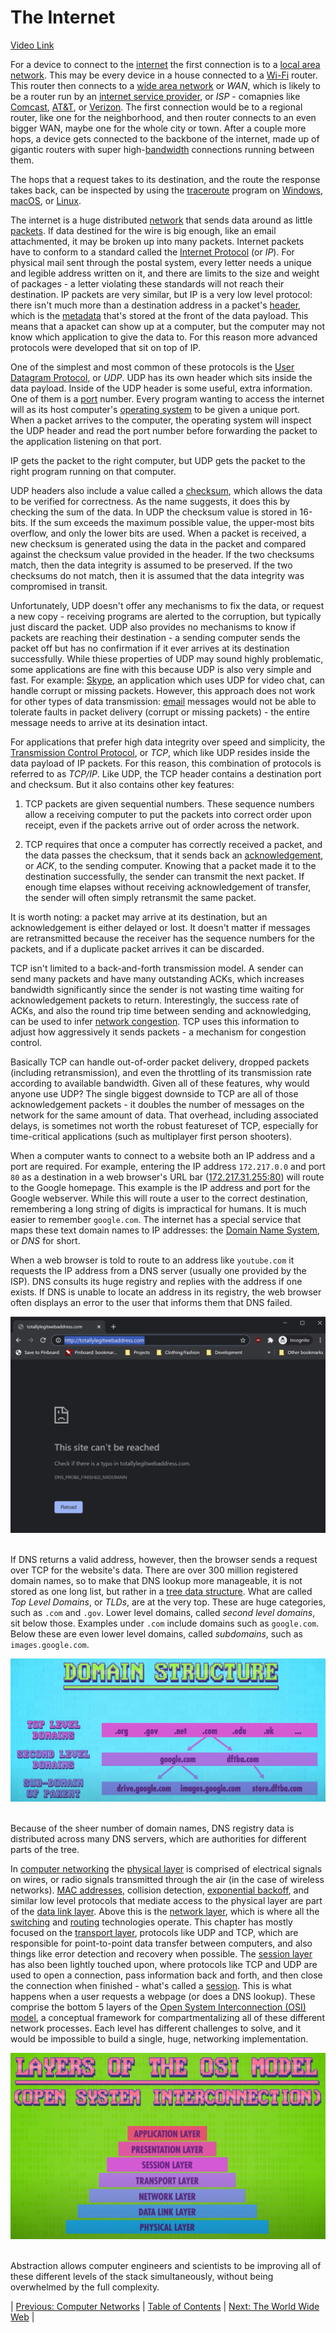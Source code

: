 # The Internet
[Video Link](https://youtu.be/AEaKrq3SpW8)

For a device to connect to the [internet](../glossary/README.md#internet) the first connection is to a [local area network](../glossary/README.md#local-area-network). This may be every device in a house connected to a [Wi-Fi](../glossary/README.md#wi-fi) router. This router then connects to a [wide area network](../glossary/README.md#wide-area-network) or _WAN_, which is likely to be a router run by an [internet service provider](../glossary/README.md#internet-service-provider), or _ISP_ - comapnies like [Comcast](https://en.wikipedia.org/wiki/Comcast), [AT&T](https://en.wikipedia.org/wiki/AT%26T), or [Verizon](https://en.wikipedia.org/wiki/Verizon_Communications). The first connection would be to a regional router, like one for the neighborhood, and then router connects to an even bigger WAN, maybe one for the whole city or town. After a couple more hops, a device gets connected to the backbone of the internet, made up of gigantic routers with super high-[bandwidth](../glossary/README.md#bandwidth) connections running between them.

The hops that a request takes to its destination, and the route the response takes back, can be inspected by using the [traceroute](../glossary/README.md#traceroute) program on [Windows](https://en.wikipedia.org/wiki/Microsoft_Windows), [macOS](https://en.wikipedia.org/wiki/MacOS), or [Linux](https://en.wikipedia.org/wiki/Linux).

The internet is a huge distributed [network](../glossary/README.md#computer-network) that sends data around as little [packets](../glossary/README.md#network-packet). If data destined for the wire is big enough, like an email attachmented, it may be broken up into many packets. Internet packets have to conform to a standard called the [Internet Protocol](../glossary/README.md#internet-protocol) (or _IP_). For physical mail sent through the postal system, every letter needs a unique and legible address written on it, and there are limits to the size and weight of packages - a letter violating these standards will not reach their destination. IP packets are very similar, but IP is a very low level protocol: there isn't much more than a destination address in a packet's [header](../glossary/README.md#header), which is the [metadata](../glossary/README.md#metadata) that's stored at the front of the data payload. This means that a apacket can show up at a computer, but the computer may not know which application to give the data to. For this reason more advanced protocols were developed that sit on top of IP.

One of the simplest and most common of these protocols is the [User Datagram Protocol](../glossary/README.md#user-datagram-protocol), or _UDP_. UDP has its own header which sits inside the data payload. Inside of the UDP header is some useful, extra information. One of them is a [port](../glossary/README.md#port) number. Every program wanting to access the internet will as its host computer's [operating system](../glossary/README.md#operating-system) to be given a unique port. When a packet arrives to the computer, the operating system will inspect the UDP header and read the port number before forwarding the packet to the application listening on that port.

IP gets the packet to the right computer, but UDP gets the packet to the right program running on that computer.

UDP headers also include a value called a [checksum](../glossary/README.md#checksum), which allows the data to be verified for correctness. As the name suggests, it does this by checking the sum of the data. In UDP the checksum value is stored in 16-bits. If the sum exceeds the maximum possible value, the upper-most bits overflow, and only the lower bits are used. When a packet is received, a new checksum is generated using the data in the packet and compared against the checksum value provided in the header. If the two checksums match, then the data integrity is assumed to be preserved. If the two checksums do not match, then it is assumed that the data integrity was compromised in transit.

Unfortunately, UDP doesn't offer any mechanisms to fix the data, or request a new copy - receiving programs are alerted to the corruption, but typically just discard the packet. UDP also provides no mechanisms to know if packets are reaching their destination - a sending computer sends the packet off but has no confirmation if it ever arrives at its destination successfully. While thiese properties of UDP may sound highly problematic, some applications are fine with this because UDP is also very simple and fast. For example: [Skype](https://en.wikipedia.org/wiki/Skype), an application which uses UDP for video chat, can handle corrupt or missing packets. However, this approach does not work for other types of data transmission: [email](https://en.wikipedia.org/wiki/Email) messages would not be able to tolerate faults in packet delivery (corrupt or missing packets) - the entire message needs to arrive at its desination intact.

For applications that prefer high data integrity over speed and simplicity, the [Transmission Control Protocol](../glossary/README.md#transmission-control-protocol), or _TCP_, which like UDP resides inside the data payload of IP packets. For this reason, this combination of protocols is referred to as _TCP/IP_. Like UDP, the TCP header contains a destination port and checksum. But it also contains other key features:

1. TCP packets are given sequential numbers. These sequence numbers allow a receiving computer to put the packets into correct order upon receipt, even if the packets arrive out of order across the network.

2. TCP requires that once a computer has correctly received a packet, and the data passes the checksum, that it sends back an [acknowledgement](../glossary/README.md#acknowledgement), or _ACK_, to the sending computer. Knowing that a packet made it to the destination successfully, the sender can transmit the next packet. If enough time elapses without receiving acknowledgement of transfer, the sender will often simply retransmit the same packet.

It is worth noting: a packet may arrive at its destination, but an acknowledgement is either delayed or lost. It doesn't matter if messages are retransmitted because the receiver has the sequence numbers for the packets, and if a duplicate packet arrives it can be discarded.

TCP isn't limited to a back-and-forth transmission model. A sender can send many packets and have many outstanding ACKs, which increases bandwidth significantly since the sender is not wasting time waiting for acknowledgement packets to return. Interestingly, the success rate of ACKs, and also the round trip time between sending and acknowledging, can be used to infer [network congestion](../glossary/README.md#network-congestion). TCP uses this information to adjust how aggressively it sends packets - a mechanism for congestion control.

Basically TCP can handle out-of-order packet delivery, dropped packets (including retransmission), and even the throttling of its transmission rate according to available bandwidth. Given all of these features, why would anyone use UDP? The single biggest downside to TCP are all of those acknowledgement packets - it doubles the number of messages on the network for the same amount of data. That overhead, including associated delays, is sometimes not worth the robust featureset of TCP, especially for time-critical applications (such as multiplayer first person shooters).

When a computer wants to connect to a website both an IP address and a port are required. For example, entering the IP address `172.217.0.0` and port `80` as a destination in a web browser's URL bar ([172.217.31.255:80](http://172.217.31.255:80)) will route to the Google homepage. This example is the IP address and port for the Google webserver. While this will route a user to the correct destination, remembering a long string of digits is impractical for humans. It is much easier to remember `google.com`. The internet has a special service that maps these text domain names to IP addresses: the [Domain Name System](../glossary/README.md#domain-name-system), or _DNS_ for short.

When a web browser is told to route to an address like `youtube.com` it requests the IP address from a DNS server (usually one provided by the ISP). DNS consults its huge registry and replies with the address if one exists. If DNS is unable to locate an address in its registry, the web browser often displays an error to the user that informs them that DNS failed.

![DNS error in the browser](./dns-error.JPG)
<br /><br />

If DNS returns a valid address, however, then the browser sends a request over TCP for the website's data. There are over 300 million registered domain names, so to make that DNS lookup more manageable, it is not stored as one long list, but rather in a [tree data structure](../glossary/README.md#tree). What are called _Top Level Domains_, or _TLDs_, are at the very top. These are huge categories, such as `.com` and `.gov`. Lower level domains, called _second level domains_, sit below those. Examples under `.com` include domains such as `google.com`. Below these are even lower level domains, called _subdomains_, such as `images.google.com`.

![Diagram of domain structure](./domain-structure.JPG)
<br /><br />

Because of the sheer number of domain names, DNS registry data is distributed across many DNS servers, which are authorities for different parts of the tree.

In [computer networking](../glossary/README.md#computer-network) the [physical layer](../glossary/README.md#physical-layer) is comprised of electrical signals on wires, or radio signals transmitted through the air (in the case of wireless networks). [MAC addresses](../glossary/README.md#mac-address), collision detection, [exponential backoff](../glossary/README.md#exponential-backoff), and similar low level protocols that mediate access to the physical layer are part of the [data link layer](../glossary/README.md#data-link-layer). Above this is the [network layer](../glossary/README.md#network-layer), which is where all the [switching](../glossary/README.md#network-switch) and [routing](../glossary/README.md#routing) technologies operate. This chapter has mostly focused on the [transport layer](../glossary/README.md#transport-layer), protocols like UDP and TCP, which are responsible for point-to-point data transfer between computers, and also things like error detection and recovery when possible. The [session layer](../glossary/README.md#session-layer) has also been lightly touched upon, where protocols like TCP and UDP are used to open a connection, pass information back and forth, and then close the connection when finished - what's called a [session](../glossary/README.md#session). This is what happens when a user requests a webpage (or does a DNS lookup). These comprise the bottom 5 layers of the [Open System Interconnection (OSI) model](../glossary/README.md#osi-model), a conceptual framework for compartmentalizing all of these different network processes. Each level has different challenges to solve, and it would be impossible to build a single, huge, networking implementation.

![Diagram of the OSI model](./osi-model.JPG)
<br /><br />

Abstraction allows computer engineers and scientists to be improving all of these different levels of the stack simultaneously, without being overwhelmed by the full complexity.

| [Previous: Computer Networks](../28/README.md) | [Table of Contents](../README.md#table-of-contents) | [Next: The World Wide Web](../30/README.md) |

